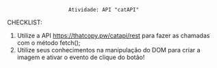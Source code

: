                        Atividade: API "catAPI"


CHECKLIST:

1. Utilize a API https://thatcopy.pw/catapi/rest para fazer as chamadas com o método fetch();
2. Utilize seus conhecimentos na manipulação do DOM para criar a imagem e ativar o evento de clique do botão!
